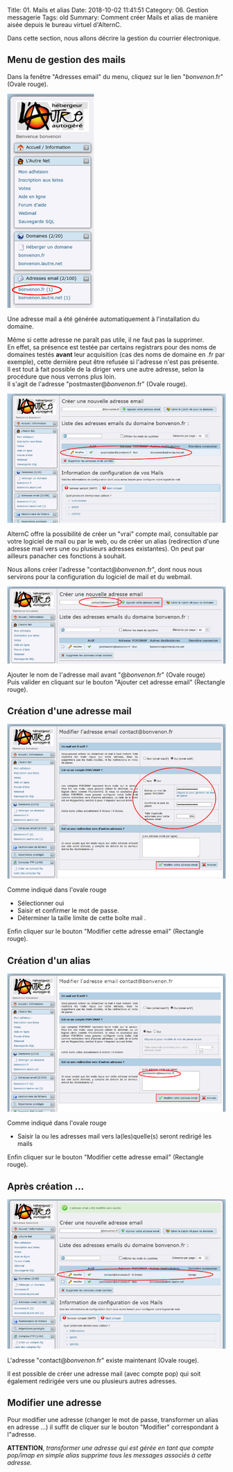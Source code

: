 Title: 01. Mails et alias 
Date: 2018-10-02 11:41:51
Category: 06. Gestion messagerie
Tags: old
Summary: Comment créer Mails et alias de manière aisée depuis le bureau virtuel d'AlternC.

Dans cette section, nous allons décrire la gestion du courrier électronique.

## Menu de gestion des mails

Dans la fenêtre "Adresses email" du menu, cliquez sur le lien "*bonvenon*.fr" (Ovale rouge).

![](../img/mail1.jpg)

Une adresse mail a été générée automatiquement à l'installation du domaine.  
  
Même si cette adresse ne paraît pas utile, il ne faut pas la supprimer.  
En effet, sa présence est testée par certains registrars  pour des noms de domaines testés **avant** leur acquisition (cas des noms de domaine en .fr par exemple), cette dernière peut être refusée si l'adresse n'est pas présente.  
Il est tout à fait possible de la diriger vers une autre adresse, selon la procédure que nous verrons plus loin.  
Il s'agit de l'adresse "postmaster@*bonvenon*.fr" (Ovale rouge).

![](../img/mail11.jpg)
  
AlternC offre la possibilité de créer un "vrai" compte mail, consultable par votre logiciel de mail ou par le web, ou de créer un alias (redirection d'une adresse mail vers une ou plusieurs adresses existantes). On peut par ailleurs panacher ces fonctions à souhait.

Nous allons créer l'adresse "contact@*bonvenon*.fr", dont nous nous servirons pour la configuration du logiciel de mail et du webmail.

![](../img/mail2.jpg)

Ajouter le nom de l'adresse mail avant "@*bonvenon*.fr" (Ovale rouge)  
Puis valider en cliquant sur le bouton "Ajouter cet adresse email" (Rectangle rouge).

## Création d'une adresse mail

![](../img/mail21.jpg) 

Comme indiqué dans l'ovale rouge 

- Sélectionner oui
- Saisir et confirmer le mot de passe.  
- Déterminer la taille limite de cette boîte mail .  


Enfin cliquer sur le bouton "Modifier cette adresse email" (Rectangle rouge).


## Création d'un alias

![](../img/mail4.jpg)

Comme indiqué dans l'ovale rouge 

- Saisir la ou les adresses mail vers la(les)quelle(s) seront redirigé les mails



Enfin cliquer sur le bouton "Modifier cette adresse email" (Rectangle rouge).

## Après création ...

![](../img/mail3.jpg)

L'adresse "contact@*bonvenon*.fr" existe maintenant (Ovale rouge).

Il est possible de créer une adresse mail (avec compte pop) qui soit également redirigée vers une ou plusieurs autres adresses.


## Modifier une adresse

Pour modifier une adresse (changer le mot de passe, transformer un alias en adresse ...) il suffit de cliquer sur le bouton "Modifier" correspondant à l"adresse.

**ATTENTION**, *transformer une adresse qui est gérée en tant que compte pop/imap en simple alias supprime tous les messages associés à cette adresse.*

